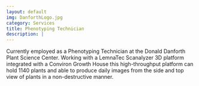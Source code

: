 ```yaml
---
layout: default
img: DanforthLogo.jpg
category: Services
title: Phenotyping Technician
description: |
---
```

  Currently employed as a Phenotyping Technician at the Donald Danforth Plant Science Center. Working with a 
  LemnaTec Scanalyzer 3D platform integrated with a Conviron Growth House this high-throughput platform can
  hold 1140 plants and able to produce daily images from the side and top view of plants in a non-destructive manner.